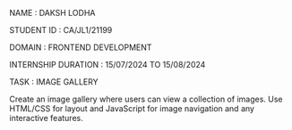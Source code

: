 NAME : DAKSH LODHA

STUDENT ID : CA/JL1/21199

DOMAIN : FRONTEND DEVELOPMENT

INTERNSHIP DURATION : 15/07/2024 TO  15/08/2024

TASK : IMAGE GALLERY 


Create an image gallery where users can view a collection of images. Use HTML/CSS for layout and JavaScript for image navigation and any interactive features.
